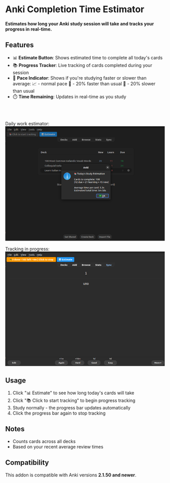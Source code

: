 # Anki Completion Time Estimator


<h4>Estimates how long your Anki study session will take and tracks your progress in real-time.</h4>

## Features
- 📊 **Estimate Button**: Shows estimated time to complete all today's cards
- 📚 **Progress Tracker**: Live tracking of cards completed during your session
- 🚀 **Pace Indicator**: Shows if you're studying faster or slower than average:
	📈 - normal pace
	🚀 - 20% faster than usual 
	🐢 - 20% slower than usual
- ⏱️ **Time Remaining**: Updates in real-time as you study
<br>
<br>

Daily work estimator:
<br>
<img src="./images/estimation.png" width="700" alt="A screenshot of the Anki Completion Time Estimator addon in action">

Tracking in progress:
<br>
<img src="./images/tracking.png" width="700" alt="A screenshot of the Anki Completion Time Estimator addon in action">

## Usage
1. Click "📊 Estimate" to see how long today's cards will take
2. Click "📚 Click to start tracking" to begin progress tracking
3. Study normally - the progress bar updates automatically
4. Click the progress bar again to stop tracking

## Notes
- Counts cards across all decks
- Based on your recent average review times

## Compatibility

This addon is compatible with Anki versions **2.1.50 and newer**.
